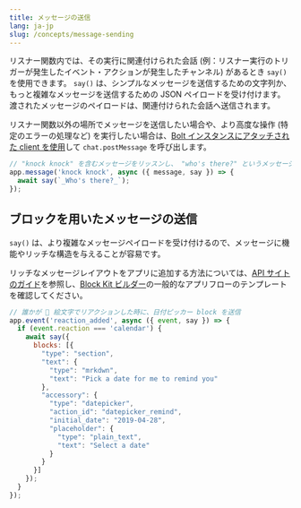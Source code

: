 ```yaml
---
title: メッセージの送信
lang: ja-jp
slug: /concepts/message-sending
---
```


リスナー関数内では、その実行に関連付けられた会話 (例：リスナー実行のトリガーが発生したイベント・アクションが発生したチャンネル) があるとき `say()` を使用できます。 `say()` は、シンプルなメッセージを送信するための文字列か、もっと複雑なメッセージを送信するための JSON ペイロードを受け付けます。渡されたメッセージのペイロードは、関連付けられた会話へ送信されます。

リスナー関数以外の場所でメッセージを送信したい場合や、より高度な操作 (特定のエラーの処理など) を実行したい場合は、[Bolt インスタンスにアタッチされた client を使用](/concepts/web-api)して `chat.postMessage` を呼び出します。

```javascript
// "knock knock" を含むメッセージをリッスンし、 "who's there?" というメッセージをイタリック体で送信
app.message('knock knock', async ({ message, say }) => {
  await say(`_Who's there?_`);
});
```

## ブロックを用いたメッセージの送信

`say()` は、より複雑なメッセージペイロードを受け付けるので、メッセージに機能やリッチな構造を与えることが容易です。

リッチなメッセージレイアウトをアプリに追加する方法については、[API サイトのガイド](https://api.slack.com/messaging/composing/layouts)を参照し、[Block Kit ビルダー](https://api.slack.com/tools/block-kit-builder?template=1)の一般的なアプリフローのテンプレートを確認してください。

```javascript
// 誰かが 📅 絵文字でリアクションした時に、日付ピッカー block を送信
app.event('reaction_added', async ({ event, say }) => {
  if (event.reaction === 'calendar') {
    await say({
      blocks: [{
        "type": "section",
        "text": {
          "type": "mrkdwn",
          "text": "Pick a date for me to remind you"
        },
        "accessory": {
          "type": "datepicker",
          "action_id": "datepicker_remind",
          "initial_date": "2019-04-28",
          "placeholder": {
            "type": "plain_text",
            "text": "Select a date"
          }
        }
      }]
    });
  }
});
```